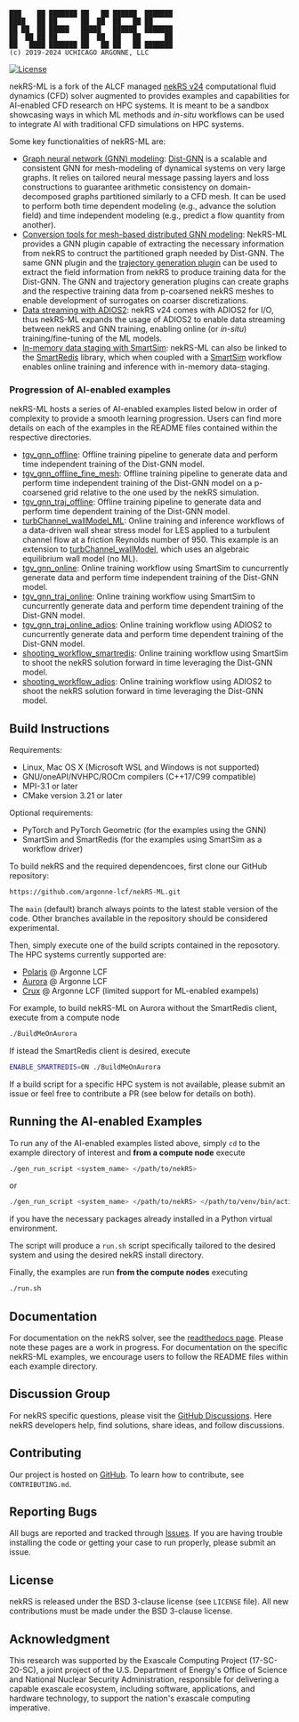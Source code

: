 ```
███    ██ ███████ ██   ██ ██████  ███████
████   ██ ██      ██  ██  ██   ██ ██     
██ ██  ██ █████   █████   ██████  ███████
██  ██ ██ ██      ██  ██  ██   ██      ██
██   ████ ███████ ██   ██ ██   ██ ███████ 
(c) 2019-2024 UCHICAGO ARGONNE, LLC
```

[![License](https://img.shields.io/badge/License-BSD%203--Clause-orange.svg)](https://opensource.org/licenses/BSD-3-Clause)

nekRS-ML is a fork of the ALCF managed [nekRS v24](https://github.com/argonne-lcf/nekRS) computational fluid dynamics (CFD) solver augmented to provides examples and capabilities for AI-enabled CFD research on HPC systems. 
It is meant to be a sandbox showcasing ways in which ML methods and *in-situ* workflows can be used to integrate AI with traditional CFD simulations on HPC systems.

Some key functionalities of nekRS-ML are:

* [Graph neural network (GNN) modeling](./3rd_party/gnn/): [Dist-GNN](https://ieeexplore.ieee.org/abstract/document/10820662) is a scalable and consistent GNN for mesh-modeling of dynamical systems on very large graphs. It relies on tailored neural message passing layers and loss constructions to guarantee arithmetic consistency on domain-decomposed graphs partitioned similarly to a CFD mesh. It can be used to perform both time dependent modeling (e.g., advance the solution field) and time independent modeling (e.g., predict a flow quantity from another). 
* [Conversion tools for mesh-based distributed GNN modeling](./src/plugins/gnn.hpp): NekRS-ML provides a GNN plugin capable of extracting the necessary information from nekRS to contruct the partitioned graph needed by Dist-GNN. The same GNN plugin and the [trajectory generation plugin](./src/plugins/trajGen.hpp) can be used to extract the field information from nekRS to produce training data for the Dist-GNN. The GNN and trajectory generation plugins can create graphs and the respective training data from p-coarsened nekRS meshes to enable development of surrogates on coarser discretizations.  
* [Data streaming with ADIOS2](./src/plugins/adiosStreamer.hpp): nekRS v24 comes with ADIOS2 for I/O, thus nekRS-ML expands the usage of ADIOS2 to enable data streaming between nekRS and GNN training, enabling online (or *in-situ*) training/fine-tuning of the ML models.  
* [In-memory data staging with SmartSim](./src/plugins/smartRedis.hpp): nekRS-ML can also be linked to the [SmartRedis](https://github.com/CrayLabs/SmartRedis) library, which when coupled with a [SmartSim](https://github.com/CrayLabs/SmartSim) workflow enables online training and inference with in-memory data-staging. 

### Progression of AI-enabled examples

nekRS-ML hosts a series of AI-enabled examples listed below in order of complexity to provide a smooth learning progression. 
Users can find more details on each of the examples in the  README files contained within the respective directories. 

* [tgv_gnn_offline](./examples/tgv_gnn_offline/): Offline training pipeline to generate data and perform time independent training of the Dist-GNN model.
* [tgv_gnn_offline_fine_mesh](./examples/tgv_gnn_offline_fine_mesh/): Offline training pipeline to generate data and perform time independent training of the Dist-GNN model on a p-coarsened grid relative to the one used by the nekRS simulation.
* [tgv_gnn_traj_offline](./examples/tgv_gnn_traj_offline/): Offline training pipeline to generate data and perform time dependent training of the Dist-GNN model.
* [turbChannel_wallModel_ML](./examples/turbChannel_wallModel_ML/): Online training and inference workflows of a data-driven wall shear stress model for LES applied to a turbulent channel flow at a friction Reynolds number of 950. This example is an extension to [turbChannel_wallModel](./examples/turbChannel_wallModel/), which uses an algebraic equilibrium wall model (no ML).
* [tgv_gnn_online](./examples/tgv_gnn_online/): Online training workflow using SmartSim to cuncurrently generate data and perform time independent training of the Dist-GNN model.
* [tgv_gnn_traj_online](./examples/tgv_gnn_traj_online/): Online training workflow using SmartSim to cuncurrently generate data and perform time dependent training of the Dist-GNN model.
* [tgv_gnn_traj_online_adios](./examples/tgv_gnn_traj_online_adios/): Online training workflow using ADIOS2 to cuncurrently generate data and perform time dependent training of the Dist-GNN model.
* [shooting_workflow_smartredis](./examples/shooting_workflow_smartredis/): Online training workflow using SmartSim to shoot the nekRS solution forward in time leveraging the Dist-GNN model.
* [shooting_workflow_adios](./examples/shooting_workflow_adios/): Online training workflow using ADIOS2 to shoot the nekRS solution forward in time leveraging the Dist-GNN model.


## Build Instructions

Requirements:
* Linux, Mac OS X (Microsoft WSL and Windows is not supported) 
* GNU/oneAPI/NVHPC/ROCm compilers (C++17/C99 compatible)
* MPI-3.1 or later
* CMake version 3.21 or later 

Optional requirements:
* PyTorch and PyTorch Geometric (for the examples using the GNN)
* SmartSim and SmartRedis (for the examples using SmartSim as a workflow driver)

To build nekRS and the required dependencoes, first clone our GitHub repository:

```sh
https://github.com/argonne-lcf/nekRS-ML.git
```

The `main` (default) branch always points to the latest stable version of the code. 
Other branches available in the repository should be considered experimental. 

Then, simply execute one of the build scripts contained in the reposotory. 
The HPC systems currently supported are:
* [Polaris](https://docs.alcf.anl.gov/polaris/) @ Argonne LCF
* [Aurora](https://docs.alcf.anl.gov/aurora/) @ Argonne LCF
* [Crux](https://docs.alcf.anl.gov/crux/) @ Argonne LCF (limited support for ML-enabled exampels)

For example, to build nekRS-ML on Aurora without the SmartRedis client, execute from a compute node

```sh
./BuildMeOnAurora
```

If istead the SmartRedis client is desired, execute

```sh
ENABLE_SMARTREDIS=ON ./BuildMeOnAurora
```

If a build script for a specific HPC system is not available, please submit an issue or feel free to contribute a PR (see below for details on both).


## Running the AI-enabled Examples

To run any of the AI-enabled examples listed above, simply `cd` to the example directory of interest and **from a compute node** execute

```sh
./gen_run_script <system_name> </path/to/nekRS>
```

or

```sh
./gen_run_script <system_name> </path/to/nekRS> </path/to/venv/bin/activate>
```

if you have the necessary packages already installed in a Python virtual environment. 

The script will produce a `run.sh` script specifically tailored to the desired system and using the desired nekRS install directory. 

Finally, the examples are run **from the compute nodes** executing

```sh
./run.sh
```

## Documentation 
For documentation on the nekRS solver, see the [readthedocs page](https://nekrs.readthedocs.io/en/latest/). Please note these pages are a work in progress. For documentation on the specific nekRS-ML examples, we encourage users to follow the README files within each example directory.

## Discussion Group
For nekRS specific questions, please visit the [GitHub Discussions](https://github.com/Nek5000/nekRS/discussions). Here nekRS developers help, find solutions, share ideas, and follow discussions.

## Contributing
Our project is hosted on [GitHub](https://github.com/argonne-lcf/nekRS-ML). To learn how to contribute, see `CONTRIBUTING.md`.

## Reporting Bugs
All bugs are reported and tracked through [Issues](https://github.com/argonne-lcf/nekRS-ML/issues). If you are having trouble installing the code or getting your case to run properly, please submit an issue.

## License
nekRS is released under the BSD 3-clause license (see `LICENSE` file). 
All new contributions must be made under the BSD 3-clause license.

## Acknowledgment
This research was supported by the Exascale Computing Project (17-SC-20-SC), 
a joint project of the U.S. Department of Energy's Office of Science and National Nuclear Security 
Administration, responsible for delivering a capable exascale ecosystem, including software, 
applications, and hardware technology, to support the nation's exascale computing imperative.
